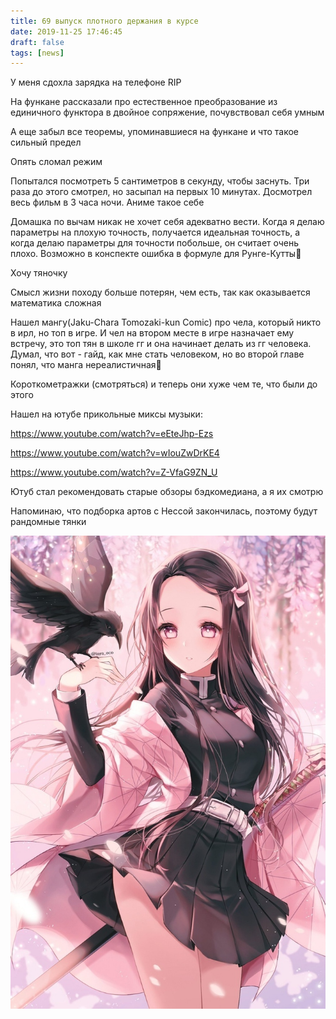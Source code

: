 ```yaml
---
title: 69 выпуск плотного держания в курсе
date: 2019-11-25 17:46:45
draft: false
tags: [news]
---
```


У меня сдохла зарядка на телефоне RIP

На функане рассказали про естественное преобразование из единичного функтора в двойное сопряжение, почувствовал себя умным

А еще забыл все теоремы, упоминавшиеся на функане и что такое сильный предел

Опять сломал режим

Попытался посмотреть 5 сантиметров в секунду, чтобы заснуть. Три раза до этого смотрел, но засыпал на первых 10 минутах. Досмотрел весь фильм в 3 часа ночи. Аниме такое себе

Домашка по вычам никак не хочет себя адекватно вести. Когда я делаю параметры на плохую точность, получается идеальная точность, а когда делаю параметры для точности побольше, он считает очень плохо. Возможно в конспекте ошибка в формуле для Рунге-Кутты🤔

Хочу тяночку

Смысл жизни походу больше потерян, чем есть, так как оказывается математика сложная

Нашел мангу(Jaku-Chara Tomozaki-kun Comic) про чела, который никто в ирл, но топ в игре. И чел на втором месте в игре назначает ему встречу, это топ тян в школе гг и она начинает делать из гг человека. Думал, что вот - гайд, как мне стать человеком, но во второй главе понял, что манга нереалистичная🙁

Короткометражки (смотряться) и теперь они хуже чем те, что были до этого

Нашел на ютубе прикольные миксы музыки:

https://www.youtube.com/watch?v=eEteJhp-Ezs

https://www.youtube.com/watch?v=wIouZwDrKE4

https://www.youtube.com/watch?v=Z-VfaG9ZN_U

Ютуб стал рекомендовать старые обзоры бэдкомедиана, а я их смотрю

Напоминаю, что подборка артов с Нессой закончилась, поэтому будут рандомные тянки

![](/img/vk/fDNFAJsB0cM.jpg)
